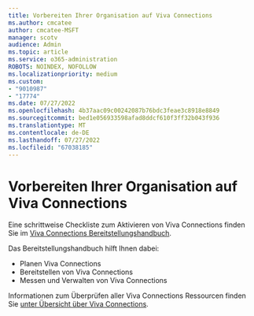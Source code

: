```yaml
---
title: Vorbereiten Ihrer Organisation auf Viva Connections
ms.author: cmcatee
author: cmcatee-MSFT
manager: scotv
audience: Admin
ms.topic: article
ms.service: o365-administration
ROBOTS: NOINDEX, NOFOLLOW
ms.localizationpriority: medium
ms.custom:
- "9010987"
- "17774"
ms.date: 07/27/2022
ms.openlocfilehash: 4b37aac09c00242087b76bdc3feae3c8918e8849
ms.sourcegitcommit: bed1e056933598afad8ddcf610f3ff32b043f936
ms.translationtype: MT
ms.contentlocale: de-DE
ms.lasthandoff: 07/27/2022
ms.locfileid: "67038185"
---
```

# <a name="prepare-your-organization-for-viva-connections"></a>Vorbereiten Ihrer Organisation auf Viva Connections

Eine schrittweise Checkliste zum Aktivieren von Viva Connections finden Sie im [Viva Connections Bereitstellungshandbuch](https://go.microsoft.com/fwlink/?linkid=2199621).

Das Bereitstellungshandbuch hilft Ihnen dabei:  

- Planen Viva Connections
- Bereitstellen von Viva Connections
- Messen und Verwalten von Viva Connections

 Informationen zum Überprüfen aller Viva Connections Ressourcen finden Sie [unter Übersicht über Viva Connections](https://docs.microsoft.com/viva/connections/viva-connections-overview).